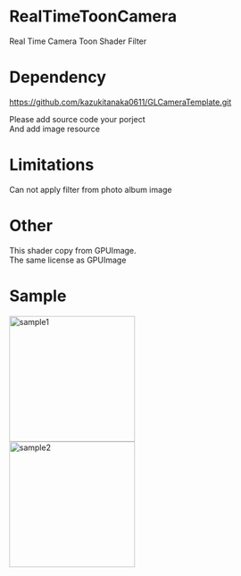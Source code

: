 RealTimeToonCamera
==================

Real Time Camera Toon Shader Filter 

Dependency
==================
https://github.com/kazukitanaka0611/GLCameraTemplate.git  

Please add source code your porject  
And add image resource

Limitations
==================  
Can not apply filter from photo album image  

Other
================== 
This shader copy from GPUImage.  
The same license as GPUImage 

Sample
==================  
<img alt="sample1" style="width: 225px;" src="https://github.com/kazukitanaka0611/RealTimeToonCamera/blob/master/RealTimeToonCamera/Resources/Images/sample/sample_portlate.png">
<br>
<img alt="sample2" style="width: 225px;" src="https://github.com/kazukitanaka0611/RealTimeToonCamera/blob/master/RealTimeToonCamera/Resources/Images/sample/sample_landscape.png">  
